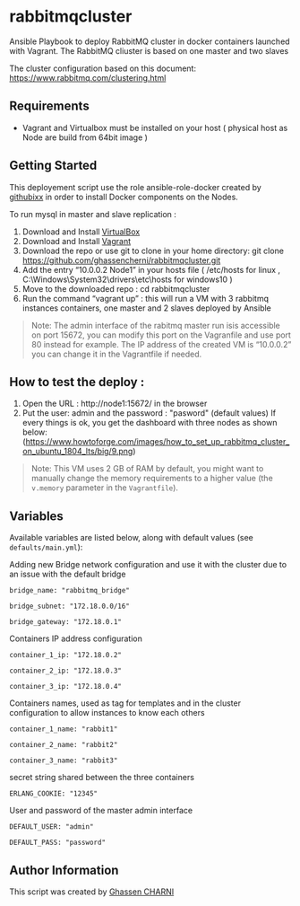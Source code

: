 # rabbitmqcluster
Ansible Playbook to deploy RabbitMQ cluster in docker containers launched with Vagrant.
The RabbitMQ cliuster is based on one master and two slaves

The cluster configuration based on this document: https://www.rabbitmq.com/clustering.html


## Requirements

- Vagrant and Virtualbox must be installed on your host ( physical host as Node are build from 64bit image ) 

## Getting Started

This deployement script use the role ansible-role-docker created by [githubixx](https://github.com/githubixx) in order to install Docker components on the Nodes.

To run mysql in master and slave replication :

  1. Download and Install [VirtualBox](https://www.virtualbox.org/wiki/Downloads)
  2. Download and Install [Vagrant](https://www.vagrantup.com/downloads.html)
  3. Download the repo or use git to clone in your home directory: git clone https://github.com/ghassencherni/rabbitmqcluster.git
  4. Add the entry “10.0.0.2 Node1” in your hosts file ( /etc/hosts for linux , C:\Windows\System32\drivers\etc\hosts for windows10 )
  5. Move to the downloaded repo : cd rabbitmqcluster
  6. Run the command “vagrant up” : this will run a VM with 3 rabbitmq instances containers, one master and 2 slaves deployed by Ansible

> Note: 
The admin interface of the rabitmq master run isis accessible on port 15672, you can modify this port on the Vagranfile and use port 80 instead for example.
The IP address of the created VM is “10.0.0.2” you can change it in the Vagrantfile if needed.
 
## How to test the deploy :

   1. Open the URL : http://node1:15672/ in the browser
   2. Put the user: admin and the password : "pasword" (default values)
   If every things is ok, you get the dashboard with three nodes as shown below:
   (https://www.howtoforge.com/images/how_to_set_up_rabbitmq_cluster_on_ubuntu_1804_lts/big/9.png)

> Note: This VM uses 2 GB of RAM by default, you might want to manually change the memory requirements to a higher value (the `v.memory` parameter in the `Vagrantfile`).

## Variables

Available variables are listed below, along with default values (see `defaults/main.yml`):


Adding new Bridge network configuration and use it with the cluster due to an issue with the default bridge 
    
    bridge_name: "rabbitmq_bridge"
    
    bridge_subnet: "172.18.0.0/16"
    
    bridge_gateway: "172.18.0.1"



Containers IP address configuration

    container_1_ip: "172.18.0.2"

    container_2_ip: "172.18.0.3"

    container_3_ip: "172.18.0.4"



Containers names, used as tag for templates and in the cluster configuration to allow instances to know each others

    container_1_name: "rabbit1"

    container_2_name: "rabbit2"

    container_3_name: "rabbit3"



secret string shared between the three containers
    
    ERLANG_COOKIE: "12345"
    
    

User and password of the master admin interface

    DEFAULT_USER: "admin"
    
    DEFAULT_PASS: "password"



## Author Information

This script  was created by [Ghassen CHARNI](https://github.com/ghassencherni/)

